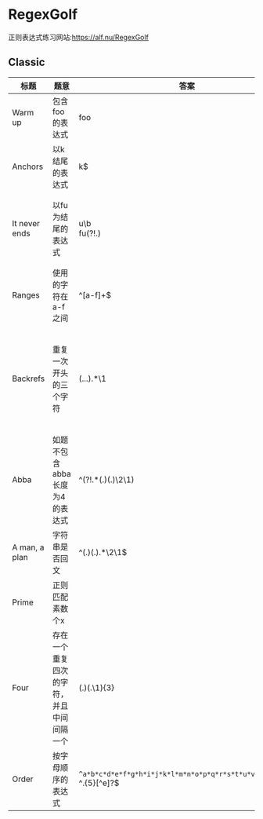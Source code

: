 # RegexGolf

正则表达式练习网站:https://alf.nu/RegexGolf

## Classic
|标题| 题意|答案|备注|
|----|----|----|----|
|Warm up| 包含foo的表达式|foo||
|Anchors|以k结尾的表达式|k$|$表示结尾|
|It never ends|以fu为结尾的表达式|u\b<br/>fu(?!.)|\b匹配空字符串只在开头或者结尾<br>?!表示非|
|Ranges|使用的字符在a-f之间|^[a-f]+$||
|Backrefs|重复一次开头的三个字符|(...).*\1|()表示匹配的字符组合，编号从1开始<br>\number表示字符组合
|Abba|如题不包含abba长度为4的表达式|^(?!.*(.)(.)\2\1)|(?!)取反<br>\number表示第几个组合|
|A man, a plan|字符串是否回文|^(.)(.).*\2\1$|作弊了一点|
|Prime|正则匹配素数个x|||
|Four|存在一个重复四次的字符，并且中间间隔一个|(.)(.\1){3}||
|Order|按字母顺序的表达式|```^a*b*c*d*e*f*g*h*i*j*k*l*m*n*o*p*q*r*s*t*u*v*w*x*y*z*$```<br>^.{5}[^e]?$|作弊根据字母长度|